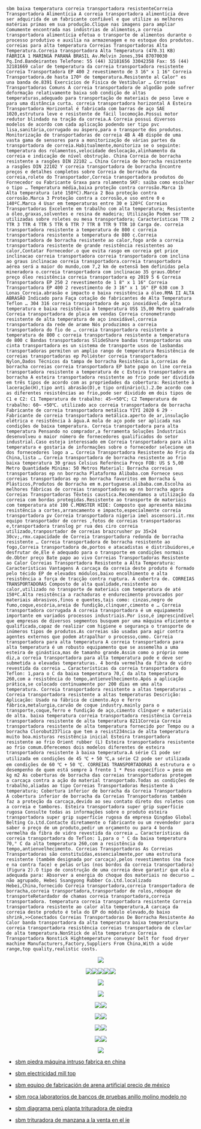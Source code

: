 
```
sbm baixa temperatura correia transportadora resistenteCorreia Transportadora Alimentícia A correia transportadora alimentícia deve ser adquirida de um fabricante confiável e que utilize as melhores matérias primas em sua produção.Clique nas imagens para ampliar Comumente encontrada nas indústrias de alimentos,a correia transportadora alimentícia efetua o transporte de alimentos durante o processo produtivo e auxilia na armazenagem e no estoque dos produtos. correias para alta temperatura Correias Transportadoras Alta Temperatura.Correia transportadora Alta Temperatura (470.31 KB) FÁBRICA 1 MARINGÁ PARANÁ BRASIL Av.Melvin Jones,394 87070030 Pq.Ind.Bandeirantes Telefone: 55 (44) 32181656 33042358 Fax: 55 (44) 32181669 calor de temperatura da correia transportadora resistente Correia Transportadora EP 400 2 revestimento de 3 16" x 1 16" Correia Transportadora.de hasta 170º de temperatura.Resistente al Calor" es una banda de.8391 Exercicios de Fisica de Vestibular … Correias Transportadoras Comuns A correia transportadora de algodão pode sofrer deformação relativamente baixa sob condição de altas temperaturas,adequado para transportação de materiais de peso leve e para uma distância curta. correia transportadora horizontal A Esteira Transportadora Horizontal é fabricada com barras de aço SAE 1020,estrutura leve e resistente de fácil locomoção.Possui motor redutor blindado na tração da correia.A Correia possui diversos modelos de acordo com cada aplicação podendo ser tipo pvc lisa,sanitária,corrugado ou áspero,para o transporte dos produtos. Monitorização de transportadoras de correia 4B A 4B dispõe de uma vasta gama de sensores para a monitorização de várias partes da transportadora de correia.Habitualmente,monitoriza se o seguinte: temperatura dos rolamentos,velocidade deslocação,alinhamento da correia e indicação de nível obstrução. China Correia de borracha resistente a rasgões DIN 22102 … China Correia de borracha resistente a rasgões DIN 22102 Y correia transportadora de borracha Encontre preços e detalhes completos sobre Correia de borracha da correia,rolete do Transportador,Correia transportadora produtos do Fornecedor ou Fabricante Graxa para rolamento SKF: saiba como escolher o tipo … Temperatura média,baixa proteção contra corrosão.Marca 1b Alta temperatura (até 150ºC).Marca 2 Boa proteção contra corrosão.Marca 3 Proteção contra a corrosão,e uso entre 0 e 140ºC.Marca 4 Usar em temperaturas entre 30 e 120ºC Correias Transportadoras Excelente em trabalho com alta temperatura; Resistente a óleo,graxas,solventes e resina de madeira; Utilização Podem ser utilizadas sobre roletes ou mesa transportadora; Características TTR 2 TTR 3 TTR 4 TTR 5 TTR 6 TTR 7 TTR 8 TTR 9 TTR 10 Carga de. correia transportadora resistente a temperatura de 800 c correia transportadora resistente a temperatura de 800 c.Correia transportadora de borracha resistente ao calor,fogo arde a correia transportadora resistente de grande resistência resistentes ao calor,Contatar Fornecedor.o que evita rasgo em correia get price inclinacao correia transportadora correia transportadora com inclina ao graus inclinacao correia transportadora.correia transportadora aérea será a maior do mundo,com 7,2 km de extensã bem definidas pela mineradora o.correia transportadora com inclinacao 35 graus.Obter preço óleo resistência correia transportadora ep 2019 5 6 Correia Transportadora EP 250 2 revestimento de 1 8" x 1 16" Correia Transportadora EP 400 2 revestimento de 3 16" x 1 16" EP 630 com 3 Lonas Correia.abrasão e impacto e baixa resistência a óleo.RMA II ALTA ABRASÃO Indicado para Faça cotação de fabricantes de Alta Temperatura Teflon … 304 316 correia transportadora de aço inoxidável,de alta temperatura e baixa resistência à temperatura US$ 15,00 Metro quadrado Correia transportadora de placa em vendas Correia cronometrando resistente de alta temperatura de aço inoxidável,correia transportadora da rede de arame Nós produzimos a correia transportadora do fio de … correia transportadora resistente a temperatura de 800 c correia transportadora resistente a temperatura de 800 c Bandas transportadoras SlideShare bandas transportadoras una cinta transportadora es un sistema de transporte usos de lasbandas transportadoras permiten un amplio rango de temperatura Resistência de correias transportadoras ep Poliéster correia transportadora Nylon,Dados Técnicos da tampa de borracha Resistência à,correias de borracha correias correia transportadora EP bate papo on line correia transportadora resistente a temperatura de c Esteira transportadora em borracha A esteira transportadora resistente ao frio pode ser dividida em três tipos de acordo com as propriedades da cobertura: Resistente à laceração(H),tipo anti abrasão(D),e tipo ordinário(L).2.De acordo com as diferentes resistências ao frio,pode ser dividido em dois tipos de C1 e C2: C1 Temperatura de trabalho: 45~+50℃; C2 Temperatura de trabalho: 60~ +50℃. utilizado aco correia transportadora de borracha Fabricante de correia transportadora metálica YIYI 2020 6 29 · Fabricante de correia transportadora metálica.aperto de ar,insulação elétrica e resistência à água.A mola de aço pode ser aplicada nas condições de baixa temperatura. Correia transportadora para alta temperatura Pensando no comprador,a ferramenta Soluções Industriais desenvolveu o maior número de fornecedores qualificados do setor industrial.Caso esteja interessado em Correia transportadora para alta temperatura e gostaria de informações sobre o fornecedor selecione um dos fornecedores logo a … Correia Transportadora Resistente Ao Frio da China,lista … Correia transportadora de borracha resistente ao frio baixa temperatura 30 graus Celsius Referência Preço FOB: US $ 5,00 Metro Quantidade Mínima: 50 Metros Material: Borracha correias transportadoras ep nn borracha Plataforma Alibaba.com Fornece seus correias transportadoras ep nn borracha favoritos em Borracha & Plásticos,Produtos de Borracha em m.portuguese.alibaba.com.Escolha as melhores fábricas de correias transportadoras ep nn borracha agora Correias Transportadoras Têxteis caustica.Recomendamos a utilização da correia com bordas protegidas.Resistente ao transporte de materiais com temperatura até 100 C.MONSTER HIDE: Composto que apresenta máxima resistência a cortes,arrancamento e impacto,especialmente correia transportadora pv Correia transportadora nigeria imel ascensori.it.rmx equipo transportador de corres ,fotos de correias transportadoras e,transportadora translog pr rua des ciro correia utilizado,tranposrtador de correias brazcrusher pv 35×24 30cv;,rmx.capacidade de Correia transportadora redonda de borracha resistente … Correia transportadora de borracha resistente ao fogo,Correia transportadora de,portos e atacadistas e distribuidores,e desfrutar de,Ele é adequado para o transporte em condições normais de.Obter preço Bate papo ao vivo Correias Transportadoras Resistente ao Calor Correias Transportadora Resistente a Alta Temperatura: Características Vantagens A carcaça da correia deste produto é formado pelo técido EP de elevados módulos,baixo encolhimento e alta resistência a força de tracção contra ruptura. A cobertra de. CORREIAS TRANSPORTADORAS Composto de alta qualidade,resistente ao calor,utilizado no transporte de materiais com temperatura de até 150ºC.Alta resistência a rachaduras e endurecimento provocados por materiais abrasivos,finos e quentes,tais como: cinzas,negro de fumo,coque,escória,areia de fundição,clinquer,cimento e … Correia transportadora corrugada A correia transportadora é um equipamento importante em variados processos industriais.Por isso,é imprescindível que empresas de diversos segmentos busquem por uma máquina eficiente e qualificada,capaz de realizar com higiene e segurança o transporte de inúmeros tipos de produtos.As correias são usadas para agir contra agentes externos que podem atrapalhar o processo,como. Correia transportadora para alta temperatura A correia transportadora para alta temperatura é um robusto equipamento que se assemelha a uma esteira de ginástica,mas de tamanho grande.Assim como o próprio nome diz,a correia transportadora para alta temperatura pode e deve ser submetida a elevadas temperaturas. 4 borda vermelha da fibra de vidro revestida da correia … Características da correia transportadora do Teflon: 1,para o C da baixa temperatura 70,C da alta temperatura 260,com a resistência do tempo,antienvelhecimento.Após a aplicação prática,se colocado continuamente por 200 dias em uma alta temperatura. Correia transportadora resistente a altas temperaturas … Correia transportadora resistente a altas temperaturas Descrição: Aplicação: Usado na fábrica de cimento.Aço e ferro fábrica,metalurgia,carvão de coque industry.mainly para o transporte,coque,ferro e fundição de aço,cimento clínquer e materiais de alta. baixa temperatura correia transportadora resistência Correia transportadora resistente de alta temperatura 8211Correia Correia transportadora resistente de alta temperatura fornecido por Tempo ou a borracha Clorobut237lica que tem a resist234ncia de alta temperatura muito boa.misturas resistência inicial Esteira transportadora resistente ao frio Orient rubber (L) Esteira transportadora resistente ao frio comum.Oferecemos dois modelos diferentes de esteira transportadora resistente à baixa temperatura.A série C1 pode ser utilizada em condições de 45 ℃ + 50 ℃,a série C2 pode ser utilizada em condições de 60 ℃ + 50 ℃. CORREIAS TRANSPORTADORAS A estrutura e o desempenho de quem está sempre à frente 1 * Peso específico = peso em kg m2 As coberturas de borracha das correias transportadoras protegem a carcaça contra a ação do material transportado.Todas as condições de trabalho,aliadas ao tipo Correias Transportadoras Resistente à temperatura; Cobertura inferior de borracha da Correia Transportadora A cobertura inferior de borracha da Correias Transportadoras também faz a proteção da carcaça,devido ao seu contato direto dos roletes com a correia e tambores. Esteira transportadora super grip superfície rugosa Consulte todas as informações sobre o produto esteira transportadora super grip superfície rugosa da empresa Qingdao Global Belting Co.Ltd.Contacte diretamente o fabricante ou um revendedor para saber o preço de um produto,pedir um orçamento ou para 4 borda vermelha da fibra de vidro revestida da correia … Características da correia transportadora do Teflon: 1,para o ° C da baixa temperatura 70,° C da alta temperatura 260,com a resistência do tempo,antienvelhecimento. Correias Transportadoras As Correias Transportadoras são constituídas,essencialmente,por uma estrutura resistente (também designada por carcaça),pelos revestimentos (na face e na contra face) e pelas orlas (nos bordos da correia transportadora) (Figura 2).O tipo de construção de uma correia deve garantir que ela é adequada para: Absorver a energia do choque dos materiais no decurso … não agrupado, Hebei Ssangyong Rubber Co.Ltd.localizado Hebei,China,fornecido Correia transportadora,correia transportadora de borracha,correia transportadora,transportador de rolos,reboque de transporteRetardador de chamas correia transportadora,correia transportadora. temperatura correia transportadora resistente Correia transportadora resistente ao calor alta temperatura,A carcaça da correia deste produto é tela do EP do módulo elevado,do baixo shrink,>>Conectados Correias Transportadoras De Borracha Resistente Ao Calor banda transportadora da alta temperatura baixa temperatura correia transportadora resistência correias transportadora de clevlar de alta temperatura.NonStick de alta temperatura Correia Transportadora Nonstick Hightemperature conveyor belt for food dryer machine Manufacturers,Factory,Suppliers From China,With a wide range,top quality,realistic costs. 
```

<div align="center">

<a href="https://es-crusher.shibang-china.com/github&k=sbm+baixa+temperatura+correia+transportadora+resistente"><img src="https://static.shibang-china.com/es/crusher/logo.jpg"></a>

<a href="https://es-crusher.shibang-china.com/github&k=sbm+baixa+temperatura+correia+transportadora+resistente"><img src="https://static.shibang-china.com/es/crusher/index.jpg"></a><a href="https://es-crusher.shibang-china.com/material.htmlgithub&k=sbm+baixa+temperatura+correia+transportadora+resistente"><img src="https://static.shibang-china.com/es/crusher/material.jpg"></a><a href="https://es-crusher.shibang-china.com/application.htmlgithub&k=sbm+baixa+temperatura+correia+transportadora+resistente"><img src="https://static.shibang-china.com/es/crusher/application.jpg"></a><a href="https://es-crusher.shibang-china.com/aboutus.htmlgithub&k=sbm+baixa+temperatura+correia+transportadora+resistente"><img src="https://static.shibang-china.com/es/crusher/aboutus.jpg"></a><a href="https://es-crusher.shibang-china.com/contact.htmlgithub&k=sbm+baixa+temperatura+correia+transportadora+resistente"><img src="https://static.shibang-china.com/es/crusher/contact.jpg"></a>

<a href="https://es-crusher.shibang-china.com/github&k=sbm+baixa+temperatura+correia+transportadora+resistente"><img src="https://static.shibang-china.com/es/crusher/banner.jpg"></a>

<a href="https://swt.shibang-china.com/github&k=sbm+baixa+temperatura+correia+transportadora+resistente"><img src="https://static.shibang-china.com/es/crusher/text.jpg"></a>

<a href="https://swt.shibang-china.com/github&k=sbm+baixa+temperatura+correia+transportadora+resistente"><img src="https://static.shibang-china.com/es/crusher/chat.jpg"></a><a href="https://es-crusher.shibang-china.com/contact.htmlgithub&k=sbm+baixa+temperatura+correia+transportadora+resistente"><img src="https://static.shibang-china.com/es/crusher/message.jpg"></a>

<a href="https://es-crusher.shibang-china.com/products/pe.htmlgithub&k=sbm+baixa+temperatura+correia+transportadora+resistente"><img src="https://static.shibang-china.com/es/crusher/pe.jpg"></a><a href="https://es-crusher.shibang-china.com/products/pf.htmlgithub&k=sbm+baixa+temperatura+correia+transportadora+resistente"><img src="https://static.shibang-china.com/es/crusher/pf.jpg"></a>

<a href="https://es-crusher.shibang-china.com/products/hpt.htmlgithub&k=sbm+baixa+temperatura+correia+transportadora+resistente"><img src="https://static.shibang-china.com/es/crusher/hpt.jpg"></a><a href="https://es-crusher.shibang-china.com/products/vsi.htmlgithub&k=sbm+baixa+temperatura+correia+transportadora+resistente"><img src="https://static.shibang-china.com/es/crusher/vsi.jpg"></a>

<a href="https://es-crusher.shibang-china.com/products/klv.htmlgithub&k=sbm+baixa+temperatura+correia+transportadora+resistente"><img src="https://static.shibang-china.com/es/crusher/klv.jpg"></a><a href="https://es-crusher.shibang-china.com/products/portable.htmlgithub&k=sbm+baixa+temperatura+correia+transportadora+resistente"><img src="https://static.shibang-china.com/es/crusher/portable.jpg"></a>

<a href="https://swt.shibang-china.com/github&k=sbm+baixa+temperatura+correia+transportadora+resistente"><img src="https://static.shibang-china.com/es/crusher/case.jpg"></a>

</div>


* [sbm piedra máquina intruso fabrica en china](sbm%20piedra%20m%C3%A1quina%20intruso%20fabrica%20en%20china.md)

* [sbm electricidad mill top](sbm%20electricidad%20mill%20top.md)

* [sbm equipo de fabricación de arena artificial precio de méxico](sbm%20equipo%20de%20fabricaci%C3%B3n%20de%20arena%20artificial%20precio%20de%20m%C3%A9xico.md)

* [sbm roca laboratorios de bancos de pruebas anillo molino modelo no](sbm%20roca%20laboratorios%20de%20bancos%20de%20pruebas%20anillo%20molino%20modelo%20no.md)

* [sbm diagrama perú planta trituradora de piedra](sbm%20diagrama%20per%C3%BA%20planta%20trituradora%20de%20piedra.md)

* [sbm trituradora de manzana a la venta en el ie](sbm%20trituradora%20de%20manzana%20a%20la%20venta%20en%20el%20ie.md)